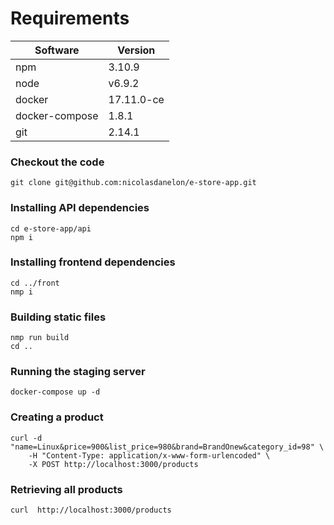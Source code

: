 # Requirements
|Software|Version|
--|--
|npm|3.10.9|
|node|v6.9.2|
|docker|17.11.0-ce|
|docker-compose|1.8.1|
|git|2.14.1|

### Checkout the code
```
git clone git@github.com:nicolasdanelon/e-store-app.git
```

### Installing API dependencies
```
cd e-store-app/api
npm i
```

### Installing frontend dependencies
```
cd ../front
nmp i
```

### Building static files
```
nmp run build
cd ..
```

### Running the staging server
```
docker-compose up -d
```

### Creating a product
```
curl -d "name=Linux&price=900&list_price=980&brand=BrandOnew&category_id=98" \
    -H "Content-Type: application/x-www-form-urlencoded" \
    -X POST http://localhost:3000/products
```
### Retrieving all products
```
curl  http://localhost:3000/products
```